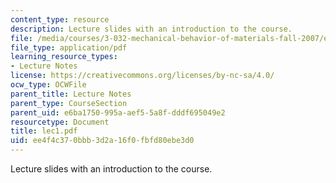 ```yaml
---
content_type: resource
description: Lecture slides with an introduction to the course.
file: /media/courses/3-032-mechanical-behavior-of-materials-fall-2007/ee4f4c370bbb3d2a16f0fbfd80ebe3d0_lec1.pdf
file_type: application/pdf
learning_resource_types:
- Lecture Notes
license: https://creativecommons.org/licenses/by-nc-sa/4.0/
ocw_type: OCWFile
parent_title: Lecture Notes
parent_type: CourseSection
parent_uid: e6ba1750-995a-aef5-5a8f-dddf695049e2
resourcetype: Document
title: lec1.pdf
uid: ee4f4c37-0bbb-3d2a-16f0-fbfd80ebe3d0
---
```

Lecture slides with an introduction to the course.